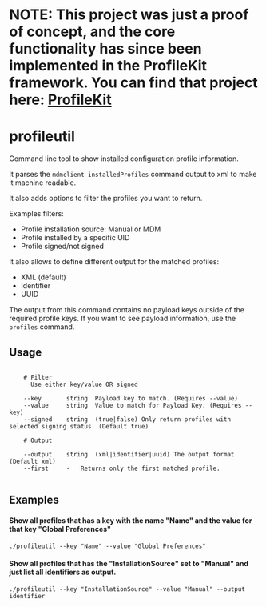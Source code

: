 # NOTE: This project was just a proof of concept, and the core functionality has since been implemented in the ProfileKit framework. You can find that project here: [ProfileKit](https://github.com/ProfileCreator/ProfileKit)

# profileutil

Command line tool to show installed configuration profile information.

It parses the `mdmclient installedProfiles` command output to xml to make it machine readable.

It also adds options to filter the profiles you want to return.

Examples filters:

- Profile installation source: Manual or MDM
- Profile installed by a specific UID
- Profile signed/not signed

It also allows to define different output for the matched profiles:

- XML (default)
- Identifier
- UUID

The output from this command contains no payload keys outside of the required profile keys. If you want to see payload information, use the `profiles` command.


## Usage

```shell

	# Filter
	  Use either key/value OR signed

	--key		string	Payload key to match. (Requires --value)
	--value		string	Value to match for Payload Key. (Requires --key)
	--signed	string	(true|false) Only return profiles with selected signing status. (Default true)

	# Output

	--output	string	(xml|identifier|uuid) The output format. (Default xml)
	--first		-	Returns only the first matched profile.


```

## Examples


#### Show all profiles that has a key with the name "Name" and the value for that key "Global Preferences"

```shell
./profileutil --key "Name" --value "Global Preferences"
```

#### Show all profiles that has the "InstallationSource" set to "Manual" and just list all identifiers as output.

```shell
./profileutil --key "InstallationSource" --value "Manual" --output identifier
